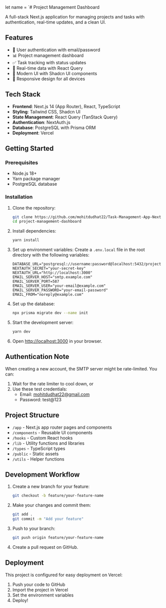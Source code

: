 let name = `# Project Management Dashboard

A full-stack Next.js application for managing projects and tasks with authentication, real-time updates, and a clean UI.

## Features

- 🔐 User authentication with email/password
- 📊 Project management dashboard
- ✅ Task tracking with status updates
- 🔄 Real-time data with React Query
- 🎨 Modern UI with Shadcn UI components
- 📱 Responsive design for all devices

## Tech Stack

- **Frontend**: Next.js 14 (App Router), React, TypeScript
- **Styling**: Tailwind CSS, Shadcn UI
- **State Management**: React Query (TanStack Query)
- **Authentication**: NextAuth.js
- **Database**: PostgreSQL with Prisma ORM
- **Deployment**: Vercel

## Getting Started

### Prerequisites

- Node.js 18+ 
- Yarn package manager
- PostgreSQL database

### Installation

1. Clone the repository:
   ```bash
   git clone https://github.com/mohitdudhat22/Task-Management-App-Next.js-Supabase-
   cd project-management-dashboard
   ```

2. Install dependencies:
   ```bash
   yarn install
   ```

3. Set up environment variables:
   Create a `.env.local` file in the root directory with the following variables:
   ```
   DATABASE_URL="postgresql://username:password@localhost:5432/projectdb"
   NEXTAUTH_SECRET="your-secret-key"
   NEXTAUTH_URL="http://localhost:3000"
   EMAIL_SERVER_HOST="smtp.example.com"
   EMAIL_SERVER_PORT=587
   EMAIL_SERVER_USER="your-email@example.com"
   EMAIL_SERVER_PASSWORD="your-email-password"
   EMAIL_FROM="noreply@example.com"
   ```

4. Set up the database:
   ```bash
   npx prisma migrate dev --name init
   ```

5. Start the development server:
   ```bash
   yarn dev
   ```

6. Open [http://localhost:3000](http://localhost:3000) in your browser.

## Authentication Note

When creating a new account, the SMTP server might be rate-limited. You can:

1. Wait for the rate limiter to cool down, or
2. Use these test credentials:
   - Email: mohitdudhat22@gmail.com
   - Password: test@123

## Project Structure

- `/app` - Next.js app router pages and components
- `/components` - Reusable UI components
- `/hooks` - Custom React hooks
- `/lib` - Utility functions and libraries
- `/types` - TypeScript types
- `/public` - Static assets
- `/utils` - Helper functions

## Development Workflow

1. Create a new branch for your feature:
   ```bash
   git checkout -b feature/your-feature-name
   ```

2. Make your changes and commit them:
   ```bash
   git add .
   git commit -m "Add your feature"
   ```

3. Push to your branch:
   ```bash
   git push origin feature/your-feature-name
   ```

4. Create a pull request on GitHub.

## Deployment

This project is configured for easy deployment on Vercel:

1. Push your code to GitHub
2. Import the project in Vercel
3. Set the environment variables
4. Deploy!